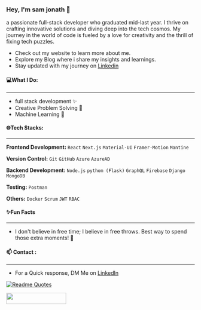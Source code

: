 <h3>Hey, I'm sam jonath 👋</h3>
<p>a passionate full-stack developer who graduated mid-last year. I thrive on crafting innovative solutions and diving deep into the tech cosmos. My journey in the world of code is fueled by a love for creativity and the thrill of fixing tech puzzles.</p>
<ul>
  <li>Check out my website to learn more about me.</li>
  <li>Explore my Blog where i share my insights and learnings.</li>
  <li>Stay updated with my journey on <a href="https://www.linkedin.com/in/sam-jonath/">Linkedin</a></li>
</ul>
<h4>💻What I Do: </h4>
<hr/>
<ul>
  <li>full stack development ✨</li>
  <li>Creative Problem Solving 🎨</li>
  <li>Machine Learning 🧠</li>
</ul>
<h4>🌐Tech Stacks: </h4>
<hr/>
  
**Frontend Development:**  `React` `Next.js` `Material-UI` `Framer-Motion` `Mantine`
 
**Version Control:**  `Git` `GitHub` `Azure` `AzureAD`

**Backend Development:**  `Node.js` `pythom (Flask)` `GraphQL` `Firebase` `Django` `MongoDB`

**Testing:**   `Postman`

**Others:**   `Docker` `Scrum` `JWT` `RBAC`

<h4>✨Fun Facts</h4>
<hr/>
<ul>
  <li>I don't believe in free time; I believe in free throws. Best way to spend those extra moments! 🏀</li>
</ul>

<h4>📫 Contact : </h4>
<hr/>
<ul>
  <li>For a Quick response, DM Me on <a href="https://www.linkedin.com/in/sam-jonath/">LinkedIn</a></li>
</ul>

[![Readme Quotes](https://quotes-github-readme.vercel.app/api?type=horizontal&theme=dark)](https://github.com/piyushsuthar/github-readme-quotes)

<a href="https://visitcount.itsvg.in" >
  <img src="https://visitcount.itsvg.in/api?id=samjonath&label=Profile%20Views&color=10&icon=1&pretty=true" width="160px" height="30px"/>
</a>

<!--
**samjonath/samjonath** is a ✨ _special_ ✨ repository because its `README.md` (this file) appears on your GitHub profile.

Here are some ideas to get you started:

- 🔭 I’m currently working on ...
- 🌱 I’m currently learning ...
- 👯 I’m looking to collaborate on ...
- 🤔 I’m looking for help with ...
- 💬 Ask me about ...
- 📫 How to reach me: ...
- 😄 Pronouns: ...
- ⚡ Fun fact: ...
-->

 
